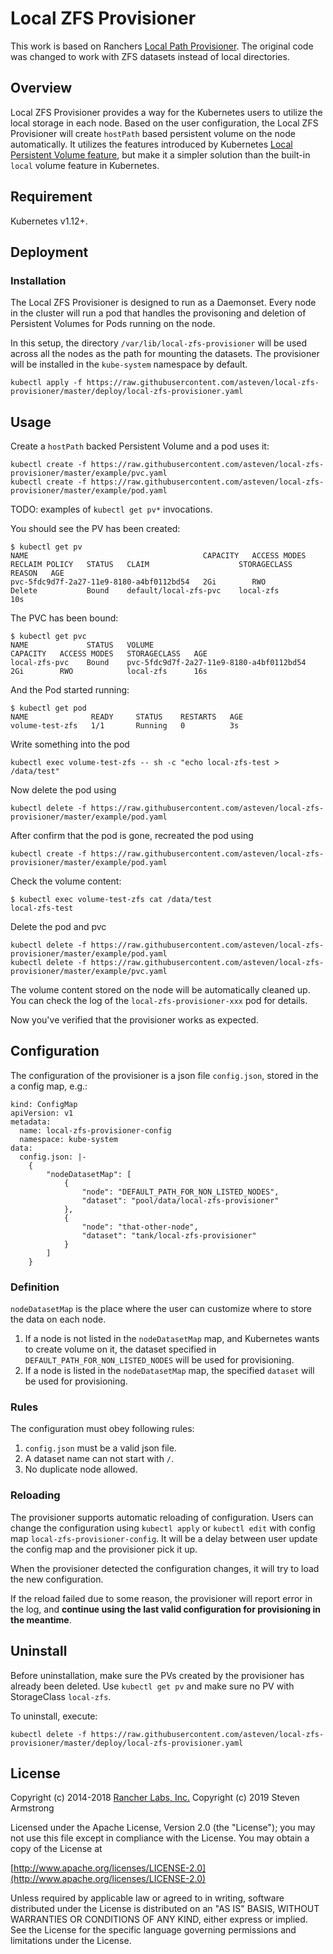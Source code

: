 # Local ZFS Provisioner

This work is based on Ranchers [Local Path Provisioner](https://github.com/rancher/local-path-provisioner).
The original code was changed to work with ZFS datasets instead of local directories.


## Overview

Local ZFS Provisioner provides a way for the Kubernetes users to utilize the local storage in each node. Based on the user configuration, the Local ZFS Provisioner will create `hostPath` based persistent volume on the node automatically. It utilizes the features introduced by Kubernetes [Local Persistent Volume feature](https://kubernetes.io/blog/2018/04/13/local-persistent-volumes-beta/), but make it a simpler solution than the built-in `local` volume feature in Kubernetes.


## Requirement
Kubernetes v1.12+.

## Deployment

### Installation

The Local ZFS Provisioner is designed to run as a Daemonset.
Every node in the cluster will run a pod that handles the provisoning and deletion of Persistent Volumes for Pods running on the node.

In this setup, the directory `/var/lib/local-zfs-provisioner` will be used across all the nodes as the path for mounting the datasets. The provisioner will be installed in the `kube-system` namespace by default.

```
kubectl apply -f https://raw.githubusercontent.com/asteven/local-zfs-provisioner/master/deploy/local-zfs-provisioner.yaml
```


## Usage

Create a `hostPath` backed Persistent Volume and a pod uses it:

```
kubectl create -f https://raw.githubusercontent.com/asteven/local-zfs-provisioner/master/example/pvc.yaml
kubectl create -f https://raw.githubusercontent.com/asteven/local-zfs-provisioner/master/example/pod.yaml
```

TODO: examples of `kubectl get pv*` invocations.

You should see the PV has been created:
```
$ kubectl get pv
NAME                                       CAPACITY   ACCESS MODES   RECLAIM POLICY   STATUS   CLAIM                    STORAGECLASS   REASON   AGE
pvc-5fdc9d7f-2a27-11e9-8180-a4bf0112bd54   2Gi        RWO            Delete           Bound    default/local-zfs-pvc    local-zfs               10s
```

The PVC has been bound:
```
$ kubectl get pvc
NAME             STATUS   VOLUME                                     CAPACITY   ACCESS MODES   STORAGECLASS   AGE
local-zfs-pvc    Bound    pvc-5fdc9d7f-2a27-11e9-8180-a4bf0112bd54   2Gi        RWO            local-zfs      16s
```

And the Pod started running:
```
$ kubectl get pod
NAME              READY     STATUS    RESTARTS   AGE
volume-test-zfs   1/1       Running   0          3s
```

Write something into the pod
```
kubectl exec volume-test-zfs -- sh -c "echo local-zfs-test > /data/test"
```

Now delete the pod using
```
kubectl delete -f https://raw.githubusercontent.com/asteven/local-zfs-provisioner/master/example/pod.yaml
```

After confirm that the pod is gone, recreated the pod using
```
kubectl create -f https://raw.githubusercontent.com/asteven/local-zfs-provisioner/master/example/pod.yaml
```

Check the volume content:
```
$ kubectl exec volume-test-zfs cat /data/test
local-zfs-test
```

Delete the pod and pvc
```
kubectl delete -f https://raw.githubusercontent.com/asteven/local-zfs-provisioner/master/example/pod.yaml
kubectl delete -f https://raw.githubusercontent.com/asteven/local-zfs-provisioner/master/example/pvc.yaml
```

The volume content stored on the node will be automatically cleaned up. You can check the log of the `local-zfs-provisioner-xxx` pod for details.

Now you've verified that the provisioner works as expected.

## Configuration

The configuration of the provisioner is a json file `config.json`, stored in the a config map, e.g.:
```
kind: ConfigMap
apiVersion: v1
metadata:
  name: local-zfs-provisioner-config
  namespace: kube-system
data:
  config.json: |-
    {
        "nodeDatasetMap": [
            {
                "node": "DEFAULT_PATH_FOR_NON_LISTED_NODES",
                "dataset": "pool/data/local-zfs-provisioner"
            },
            {
                "node": "that-other-node",
                "dataset": "tank/local-zfs-provisioner"
            }
        ]
    }

```

### Definition
`nodeDatasetMap` is the place where the user can customize where to store the data on each node.
1. If a node is not listed in the `nodeDatasetMap` map, and Kubernetes wants to create volume on it, the dataset specified in `DEFAULT_PATH_FOR_NON_LISTED_NODES` will be used for provisioning.
2. If a node is listed in the `nodeDatasetMap` map, the specified `dataset` will be used for provisioning.

### Rules
The configuration must obey following rules:
1. `config.json` must be a valid json file.
2. A dataset name can not start with `/`.
3. No duplicate node allowed.

### Reloading

The provisioner supports automatic reloading of configuration. Users can change the configuration using `kubectl apply` or `kubectl edit` with config map `local-zfs-provisioner-config`. It will be a delay between user update the config map and the provisioner pick it up.

When the provisioner detected the configuration changes, it will try to load the new configuration.

If the reload failed due to some reason, the provisioner will report error in the log, and **continue using the last valid configuration for provisioning in the meantime**.

## Uninstall

Before uninstallation, make sure the PVs created by the provisioner has already been deleted. Use `kubectl get pv` and make sure no PV with StorageClass `local-zfs`.

To uninstall, execute:

```
kubectl delete -f https://raw.githubusercontent.com/asteven/local-zfs-provisioner/master/deploy/local-zfs-provisioner.yaml
```

## License

Copyright (c) 2014-2018  [Rancher Labs, Inc.](http://rancher.com/)
Copyright (c) 2019 Steven Armstrong

Licensed under the Apache License, Version 2.0 (the "License"); you may not use this file except in compliance with the License. You may obtain a copy of the License at

[http://www.apache.org/licenses/LICENSE-2.0](http://www.apache.org/licenses/LICENSE-2.0)

Unless required by applicable law or agreed to in writing, software distributed under the License is distributed on an "AS IS" BASIS, WITHOUT WARRANTIES OR CONDITIONS OF ANY KIND, either express or implied. See the License for the specific language governing permissions and limitations under the License.
